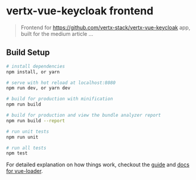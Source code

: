 # vertx-vue-keycloak frontend

> Frontend for https://github.com/vertx-stack/vertx-vue-keycloak app, built for the medium article ...

## Build Setup

``` bash
# install dependencies
npm install, or yarn

# serve with hot reload at localhost:8080
npm run dev, or yarn dev

# build for production with minification
npm run build

# build for production and view the bundle analyzer report
npm run build --report

# run unit tests
npm run unit

# run all tests
npm test
```

For detailed explanation on how things work, checkout the [guide](http://vuejs-templates.github.io/webpack/) and [docs for vue-loader](http://vuejs.github.io/vue-loader).
